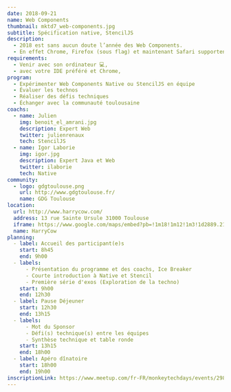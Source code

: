 ```yaml
---
date: 2018-09-21
name: Web Components
thumbnail: mktd7_web-components.jpg
subtitle: Spécification native, StencilJS
description:
  - 2018 est sans aucun doute l’année des Web Components.
  - En effet Chrome, Firefox (sous flag) et maintenant Safari supportent les spécifications customs elements v1 sans avoir besoin de polyfill. Les géants du Web tel que Google avec Polymer 3 et Angular Elements poussent de plus en plus la démocratisation de ces standards du Web à grande échelle.
requirements:
  - Venir avec son ordinateur 💻,
  - avec votre IDE préféré et Chrome,
program:
  - Expérimenter Web Components Native ou StencilJS en équipe
  - Évaluer les technos
  - Réaliser des défis techniques
  - Échanger avec la communauté toulousaine
coachs:
  - name: Julien
    img: benoit_el_amrani.jpg
    description: Expert Web
    twitter: julienrenaux
    tech: StencilJS
  - name: Igor Laborie
    img: igor.jpg
    description: Expert Java et Web
    twitter: ilaborie
    tech: Native
community:
  - logo: gdgtoulouse.png
    url: http://www.gdgtoulouse.fr/
    name: GDG Toulouse
location:
  url: http://www.harrycow.com/
  address: 13 rue Sainte Ursule 31000 Toulouse
  iframe: https://www.google.com/maps/embed?pb=!1m18!1m12!1m3!1d2889.2108114431708!2d1.4394906157111187!3d43.60215206374777!2m3!1f0!2f0!3f0!3m2!1i1024!2i768!4f13.1!3m3!1m2!1s0x12aebb6258220a07%3A0xf1d45637938f3453!2sHarryCow!5e0!3m2!1sfr!2sfr!4v1466094946954
  name: HarryCow
planning:
  - label: Accueil des participant(e)s
    start: 8h45
    end: 9h00
  - labels:
      - Présentation du programme et des coachs, Ice Breaker
      - Courte introduction à Native et Stencil
      - Première série d'exos (Exploration de la techno)
    start: 9h00
    end: 12h30
  - label: Pause Déjeuner
    start: 12h30
    end: 13h15
  - labels:
      - Mot du Sponsor
      - Défi(s) technique(s) entre les équipes
      - Synthèse technique et table ronde
    start: 13h15
    end: 18h00
  - label: Apéro dînatoire
    start: 18h00
    end: 19h00
inscriptionLink: https://www.meetup.com/fr-FR/monkeytechdays/events/298326303/
---
```

